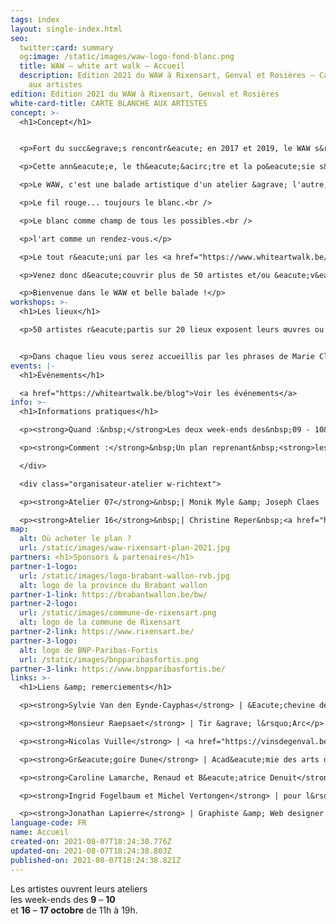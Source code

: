 ```yaml
---
tags: index
layout: single-index.html
seo:
  twitter:card: summary
  og:image: /static/images/waw-logo-fond-blanc.png
  title: WAW – white art walk – Accueil
  description: Edition 2021 du WAW à Rixensart, Genval et Rosières – Carte blanche
    aux artistes
edition: Edition 2021 du WAW à Rixensart, Genval et Rosières
white-card-title: CARTE BLANCHE AUX ARTISTES
concept: >-
  <h1>Concept</h1>


  <p>Fort du succ&egrave;s rencontr&eacute; en 2017 et 2019, le WAW s&rsquo;enrichit encore et toujours de nouveaux artistes pour sa troisi&egrave;me &eacute;dition.</p>

  <p>Cette ann&eacute;e, le th&eacute;&acirc;tre et la po&eacute;sie s&rsquo;invitent &eacute;galement dans notre parcours qui accueille les &eacute;l&egrave;ves de l&rsquo;Acad&eacute;mie des arts de la parole de Rixensart et met &agrave; l&rsquo;honneur la po&eacute;tesse belge <a href="https://www.whiteartwalk.be/post/noyau-de-feu%C2%A0-rencontre-autour-de-marie-claire-d%E2%80%99orbaix-1/">Marie-Claire d'Orbaix</a.</p>

  <p>Le WAW, c'est une balade artistique d'un atelier &agrave; l'autre, d'un univers &agrave; l'autre, d'une vibration &agrave; l'autre.</p>

  <p>Le fil rouge... toujours le blanc.<br />

  <p>Le blanc comme champ de tous les possibles.<br />

  <p>l'art comme un rendez-vous.</p>

  <p>Le tout r&eacute;uni par les <a href="https://www.whiteartwalk.be/post/noyau-de-feu%C2%A0-rencontre-autour-de-marie-claire-d%E2%80%99orbaix-1/">phrases</a> po&eacute;tiques de Marie-Claire d&rsquo;Orbaix.</p>

  <p>Venez donc d&eacute;couvrir plus de 50 artistes et/ou &eacute;v&eacute;nements r&eacute;partis sur 20 lieux de la commune de Rixensart, Genval et Rosi&egrave;res (<a href="https://www.whiteartwalk.be/index/accueil/#about">voir plan et informations pratiques</a>)</p>

  <p>Bienvenue dans le WAW et belle balade !</p>
workshops: >-
  <h1>Les lieux</h1>

  <p>50 artistes r&eacute;partis sur 20 lieux exposent leurs œuvres ou proposent une pause th&eacute;&acirc;trale ou po&eacute;tique dans les entit&eacute;s de Genval, Rixensart et Rosi&egrave;res</p>


  <p>Dans chaque lieu vous serez accueillis par les phrases de Marie Claire d&rsquo;Orbaix en guise de pr&eacute;lude &agrave; de multiples d&eacute;couvertes artistiques</p>
events: |-
  <h1>Événements</h1>

  <a href="https://whiteartwalk.be/blog">Voir les événements</a>
info: >-
  <h1>Informations pratiques</h1>

  <p><strong>Quand :&nbsp;</strong>Les deux week-ends des&nbsp;09 - 10&nbsp;et&nbsp;16 - 17 octobre&nbsp;de 11h &agrave; 19h&nbsp;</p>

  <p><strong>Comment :</strong>&nbsp;Un plan reprenant&nbsp;<strong>les diff&eacute;rents lieux</strong>&nbsp;sera disponible au prix de&nbsp;<strong>3&euro;</strong>&nbsp;dans les 2<strong>&nbsp;lieux</strong>&nbsp;suivants :</p>

  </div>

  <div class="organisateur-atelier w-richtext">

  <p><strong>Atelier 07</strong>&nbsp;| Monik Myle &amp; Joseph Claes |&nbsp;<a href="https://www.google.be/maps/place/Avenue+Gevaert+78,+1332+Rixensart/@50.7201125,4.4982201,17z/data=!3m1!4b1!4m5!3m4!1s0x47c3d72886df438b:0xbf82e9f82683f362!8m2!3d50.7201125!4d4.5004088?hl=fr"><strong>Genval</strong>&nbsp;- Avenue Gevaert 78</a></p>

  <p><strong>Atelier 16</strong>&nbsp;| Christine Reper&nbsp;<a href="https://www.google.be/maps/place/Rue+Jolie+18,+1331+Rixensart/@50.7299617,4.5395864,17z/data=!3m1!4b1!4m5!3m4!1s0x47c3d7a7227d9e47:0xea1ca3177b0c5ab!8m2!3d50.7299617!4d4.5417751?hl=fr"><strong>Rosi&egrave;res</strong>&nbsp;- Rue Jolie 18</a></p>
map:
  alt: Où acheter le plan ?
  url: /static/images/waw-rixensart-plan-2021.jpg
partners: <h1>Sponsors & partenaires</h1>
partner-1-logo:
  url: /static/images/logo-brabant-wallon-rvb.jpg
  alt: logo de la province du Brabant wallon
partner-1-link: https://brabantwallon.be/bw/
partner-2-logo:
  url: /static/images/commune-de-rixensart.png
  alt: logo de la commune de Rixensart
partner-2-link: https://www.rixensart.be/
partner-3-logo:
  alt: logo de BNP-Paribas-Fortis
  url: /static/images/bnpparibasfortis.png
partner-3-link: https://www.bnpparibasfortis.be/
links: >-
  <h1>Liens &amp; remerciements</h1>

  <p><strong>Sylvie Van den Eynde-Cayphas</strong> | &Eacute;chevine de la culture &agrave; Rixensart</p>

  <p><strong>Monsieur Raepsaet</strong> | Tir &agrave; l&rsquo;Arc</p>

  <p><strong>Nicolas Vuille</strong> | <a href="https://vinsdegenval.be/" target="_blank">Vins de Genval</a></p>

  <p><strong>Gr&eacute;goire Dune</strong> | Acad&eacute;mie des arts de la parole de Rixensart</p>

  <p><strong>Caroline Lamarche, Renaud et B&eacute;atrice Denuit</strong> | Rencontre autour de Marie-Claire d&rsquo;Orbaix</p>

  <p><strong>Ingrid Fogelbaum et Michel Vertongen</strong> | pour l&rsquo;accueil dans leur maison</p>

  <p><strong>Jonathan Lapierre</strong> | Graphiste &amp; Web designer | <a href="http://www.jonathanlapierre.be">www.jonathanlapierre.be</a>&nbsp;| <a href="https://www.creatsy.be">www.creatsy.be</a></p>
language-code: FR
name: Accueil
created-on: 2021-08-07T18:24:38.776Z
updated-on: 2021-08-07T18:24:38.803Z
published-on: 2021-08-07T18:24:38.821Z
---
```

Les artistes ouvrent leurs ateliers\
les week-ends des **9** – **10**\
et **16** – **17 octobre** de 11h à 19h.